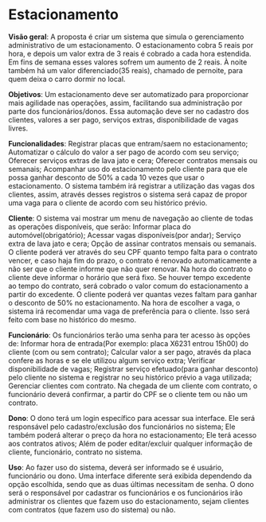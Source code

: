 # Estacionamento 

**Visão geral**: A proposta é criar um sistema que simula o gerenciamento administrativo de um estacionamento. O estacionamento cobra 5 reais por hora, e depois um valor extra de 3 reais é cobrado a cada hora estendida. Em fins de semana esses valores sofrem um aumento de 2 reais. À noite também há um valor diferenciado(35 reais), chamado de pernoite, para quem deixa o carro dormir no local. 

**Objetivos**: Um estacionamento deve ser automatizado para proporcionar mais agilidade nas operações, assim, facilitando sua administração por parte dos funcionários/donos. Essa automação deve ser no cadastro dos clientes, valores a ser pago, serviços extras, disponibilidade de vagas livres.

**Funcionalidades**: Registrar placas que entram/saem no estacionamento; Automatizar o cálculo do valor a ser pago de acordo com seu serviço; Oferecer serviços extras de lava jato e cera; Oferecer contratos mensais ou semanais; Acompanhar uso do estacionamento pelo cliente para que ele possa ganhar desconto de 50% a cada 10 vezes que usar o estacionamento. O sistema também irá registrar a utilização das vagas dos clientes, assim, através desses registros o sistema será capaz de propor uma vaga para o cliente de acordo com seu histórico prévio.

**Cliente**: O sistema vai mostrar um menu de navegação ao cliente de todas as operações disponíveis, que serão: Informar placa do automóvel(obrigatório); Acessar vagas disponíveis(por andar); Serviço extra de lava jato e cera; Opção de assinar contratos mensais ou semanais. O cliente poderá ver através do seu CPF quanto tempo falta para o contrato vencer, e caso haja fim do prazo, o contrato é renovado automaticamente a não ser que o cliente informe que não quer renovar. Na hora do contrato o cliente deve informar o horário que será fixo. Se houver tempo excedente ao tempo do contrato, será cobrado o valor comum do estacionamento a partir do excedente. O cliente poderá ver quantas vezes faltam para ganhar o desconto de 50% no estacionamento. Na hora de escolher a vaga, o sistema irá recomendar uma vaga de preferência para o cliente. Isso será feito com  base no histórico do mesmo.

**Funcionário**: Os funcionários terão uma senha para ter acesso às opções de: Informar hora de entrada(Por exemplo: placa X6231 entrou 15h00) do cliente (com ou sem contrato); Calcular valor a ser pago, através da placa confere as horas e se ele utilizou algum serviço extra; Verificar disponibilidade de vagas; Registrar serviço efetuado(para ganhar desconto) pelo cliente no sistema e registrar no seu histórico prévio a vaga utilizada; Gerenciar clientes com contrato. Na chegada de um cliente com contrato, o funcionário deverá confirmar, a partir do CPF se o cliente tem ou não um contrato.

**Dono**: O dono terá um login específico para acessar sua interface. Ele será responsável pelo cadastro/exclusão dos funcionários no sistema; Ele também poderá alterar o preço da hora no estacionamento; Ele terá acesso aos contratos ativos; Além de poder editar/excluir qualquer informação de cliente, funcionário, contrato no sistema.

**Uso**: Ao fazer uso do sistema, deverá ser informado se é usuário, funcionário ou dono. Uma interface diferente será exibida dependendo da opção escolhida, sendo que as duas últimas necessitam de senha. O dono será o responsável por cadastrar os funcionários e os funcionários irão administrar os clientes que fazem uso do estacionamento, sejam clientes com contratos (que fazem uso do sistema) ou não.
